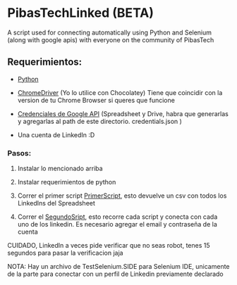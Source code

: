 
# PibasTechLinked (BETA)
A script used for connecting automatically using Python and Selenium (along with google apis) with everyone on the community of PibasTech 



 ## Requerimientos:

 - [Python](https://www.python.org)
 - [ChromeDriver](https://community.chocolatey.org/packages/chromedriver) (Yo lo utilice con Chocolatey) 
  Tiene que coincidir con la version de tu Chrome Browser si queres que funcione
 - [Credenciales de Google API](https://console.cloud.google.com/apis/) (Spreadsheet y Drive, habra que generarlas y agregarlas al path de este directorio. credentials.json )
 
 - Una cuenta de LinkedIn :D


 ### Pasos:

 1. Instalar lo mencionado arriba
 2. Instalar requerimientos de python 
 3. Correr el primer script [PrimerScript](./gettingMails.py), esto devuelve un csv con todos los LinkedIns del Spreadsheet

 4. Correr el [SegundoSript](./partSelenium.py), esto recorre cada script y conecta con cada uno de los linkedin. Es necesario agregar el email y contraseña de la cuenta

 CUIDADO, LinkedIn a veces pide verificar que no seas robot, tenes 15 segundos para pasar la verificacion jaja


NOTA: Hay un archivo de TestSelenium.SIDE para Selenium IDE, unicamente de la parte para conectar con un perfil de Linkedin previamente declarado
